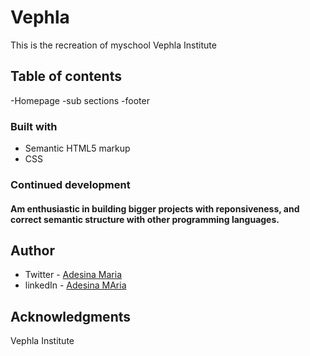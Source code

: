 
# Vephla

This is  the recreation of myschool Vephla Institute

## Table of contents
  -Homepage
  -sub sections
  -footer

### Built with

- Semantic HTML5 markup
- CSS 

### Continued development

#### Am enthusiastic in building bigger projects with reponsiveness, and correct semantic structure with other programming languages.

## Author

- Twitter - [Adesina Maria](https://x.com/Omolomar?t=hhudE)
- linkedIn - [Adesina MAria](https://www.linkedin.com/in/maria-adesina-04291223a)

## Acknowledgments

Vephla Institute
